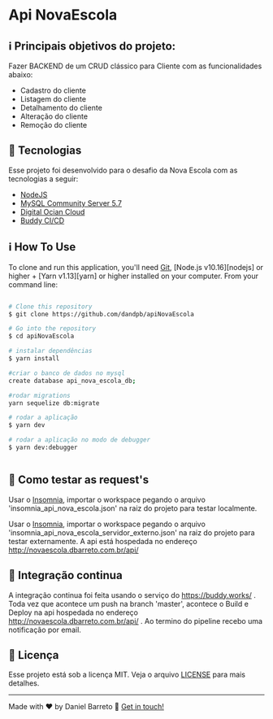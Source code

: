 # Api NovaEscola

## :information_source: Principais objetivos do projeto:

Fazer BACKEND de um CRUD clássico para Cliente com as funcionalidades abaixo:
- Cadastro do cliente
- Listagem do cliente
- Detalhamento do cliente
- Alteração do cliente
- Remoção do cliente


## :rocket: Tecnologias

Esse projeto foi desenvolvido para o desafio da Nova Escola com as tecnologias a seguir:
-  [NodeJS](https://nodejs.org/)
-  [MySQL Community Server 5.7](https://www.mysql.com/products/community/)
-  [Digital Ocian Cloud](https://www.digitalocean.com/)
-  [Buddy CI/CD](https://buddy.works)

## :information_source: How To Use

To clone and run this application, you'll need [Git](https://git-scm.com), [Node.js v10.16][nodejs] or higher + [Yarn v1.13][yarn] or higher installed on your computer. From your command line:

```bash

# Clone this repository
$ git clone https://github.com/dandpb/apiNovaEscola

# Go into the repository
$ cd apiNovaEscola

# instalar dependências
$ yarn install

#criar o banco de dados no mysql
create database api_nova_escola_db;

#rodar migrations
yarn sequelize db:migrate

# rodar a aplicação
$ yarn dev

# rodar a aplicação no modo de debugger
$ yarn dev:debugger



```
## :memo: Como testar as request's
Usar o [Insomnia](https://insomnia.rest/), importar o workspace pegando o arquivo 'insomnia_api_nova_escola.json' na raiz do projeto para testar localmente.

Usar o [Insomnia](https://insomnia.rest/), importar o workspace pegando o arquivo 'insomnia_api_nova_escola_servidor_externo.json' na raiz do projeto para testar externamente. A api está hospedada no endereço http://novaescola.dbarreto.com.br/api/


## :memo: Integração continua
A integração continua foi feita usando o serviço do https://buddy.works/ . Toda vez que acontece um push na branch 'master', acontece o Build e Deploy na api hospedada no endereço http://novaescola.dbarreto.com.br/api/ . Ao termino do pipeline recebo uma notificação por email.


## :memo: Licença

Esse projeto está sob a licença MIT. Veja o arquivo [LICENSE](LICENSE.md) para mais detalhes.

---

Made with ♥ by Daniel Barreto :wave: [Get in touch!](https://www.linkedin.com/in/daniel-barreto-65055a34/)
